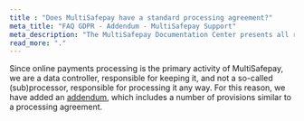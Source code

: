 ```yaml
---
title : "Does MultiSafepay have a standard processing agreement?"
meta_title: "FAQ GDPR - Addendum - MultiSafepay Support"
meta_description: "The MultiSafepay Documentation Center presents all relevant information about our Plugins and API. You can also find support pages for Payment Methods, Tools and General Questions as well as the contact details of our Support and Integration Teams."
read_more: "."
---
```


Since online payments processing is the primary activity of MultiSafepay, we are a data controller, responsible for keeping it, and not a so-called (sub)processor, responsible for processing it any way. For this reason, we have added an [addendum](https://www.multisafepay.com/downloads/Addendum_GDPR_2018.pdf), which includes a number of provisions similar to a processing agreement.
